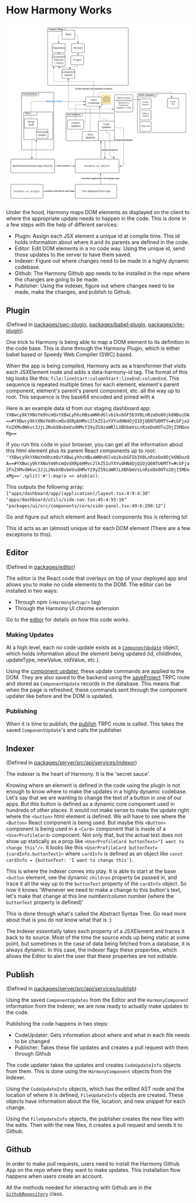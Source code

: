 # How Harmony Works

![image](/Harmony%20System%20Diagram.png)

Under the hood, Harmony maps DOM elements as displayed on the client to where the appropriate update needs to happen in the code. This is done in a few steps with the help of different services:

- Plugin: Assign each JSX element a unique id at compile time. This id holds information about where it and its parents are defined in the code.
- Editor: Edit DOM elements in a no code way. Using the unique id, send those updates to the server to have them saved.
- Indexer: Figure out where changes need to be made in a highly dynamic codebase.
- Github: The Harmony Github app needs to be installed in the repo where the changes are going to be made.
- Publisher: Using the indexer, figure out where changes need to be made, make the changes, and publish to Github.

## Plugin

(Defined in [packages/swc-plugin](/packages/swc-plugin/README.md), [packages/babel-plugin](/packages/babel-plugin/README.md), [packages/vite-plugin](/packages/vite-plugin/README.md)).

One trick to Harmony is being able to map a DOM element to its definition in the code base. This is done through the Harmony Plugin, which is either babel based or Speedy Web Compiler (SWC) based.

When the app is being compiled, Harmony acts as a transformer that visits each JSXElement node and adds a data-harmony-id tag. The format of this tag looks like this: `file:lineStart:columnStart:lineEnd:columnEnd`. This sequence is repeated multiple times for each element, element's parent component, element's parent's parent component, etc. all the way up to root. This sequence is this base64 encoded and joined with `#`.

Here is an example data id from our staging dashboard app:
`YXBwcy9kYXNoYm9hcmQvYXBwLyhhcHBsaWNhdGlvbikvbGF5b3V0LnRzeDo0Ojk6NDozOA==#YXBwcy9kYXNoYm9hcmQvdXRpbHMvc2lkZS1uYXYudHN4OjQ1OjQ6NTU6MTY=#cGFja2FnZXMvdWkvc3JjL2NvbXBvbmVudHMvY29yZS9zaWRlLXBhbmVsLnRzeDo0OTo2OjI5MDoxMg==`

If you run this code in your browser, you can get all the information about this html element plus its parent React components up to root:
`'YXBwcy9kYXNoYm9hcmQvYXBwLyhhcHBsaWNhdGlvbikvbGF5b3V0LnRzeDo0Ojk6NDozOA==#YXBwcy9kYXNoYm9hcmQvdXRpbHMvc2lkZS1uYXYudHN4OjQ1OjQ6NTU6MTY=#cGFja2FnZXMvdWkvc3JjL2NvbXBvbmVudHMvY29yZS9zaWRlLXBhbmVsLnRzeDo0OTo2OjI5MDoxMg=='.split('#').map(a => atob(a))`.

This outputs the following array:
`["apps/dashboard/app/(application)/layout.tsx:4:9:4:38"
"apps/dashboard/utils/side-nav.tsx:45:4:55:16"
"packages/ui/src/components/core/side-panel.tsx:49:6:290:12"]`

Go and figure out which element and React components this is referring to!

This id acts as an (almost) unique id for each DOM element (There are a few exceptions to this).

## Editor

(Defined in [packages/editor](/packages/editor/README.md))

The editor is the React code that overlays on top of your deployed app and allows you to make no code elements to the DOM. The editor can be installed in two ways:

- Through npm (`<HarmonySetup/>` tag)
- Through the Harmony UI chrome extension

Go to the [editor](/packages/editor/README.md) for details on how this code works.

### Making Updates

At a high level, each no code update exists as a [`ComponentUpdate`](/packages/util/src/types/component.ts) object, which holds information about the element being updated (id, childIndex, updateType, newValue, oldValue, etc.).

Using the [component updater](/packages/editor/src/components/hooks/component-updater.ts), these update commands are applied to the DOM. They are also saved to the backend using the [saveProject](/packages/server/src/api/routers/editor.ts) TRPC route and stored as `ComponentUpdate` records in the database. This means that when the page is refreshed, these commands sent through the component updater like before and the DOM is updated.

### Publishing

When it is time to publish, the [publish](/packages/server/src/api/routers/editor.ts) TRPC route is called. This takes the saved `ComponentUpdate`'s and calls the publisher.

## Indexer

(Defined in [packages/server/src/api/services/indexor](/packages/server/src/api/services/indexor/README.md))

The indexer is the heart of Harmony. It is the 'secret sauce'.

Knowing where an element is defined in the code using the plugin is not enough to know where to make the updates in a highly dynamic codebase. Let's say that we are wanting to change the text of a button in one of our apps. But this button is defined as a dynamic core component used in hundreds of other places. It would not make sense to make the update right where the `<button>` html element is defined. We will have to see where the `<Button>` React component is being used. But maybe this `<Button>` component is being used in a `<Card>` component that is inside of a `<UserProfileCard>` component. Not only that, but the actual text does not show up statically as a prop like `<UserProfileCard buttonText="I want to change this"/>`. It looks like this `<UserProfileCard buttonText={cardInfo.buttonText}>` where `cardInfo` is defined as an object like `const cardInfo = {buttonText: 'I want to change this'}`.

This is where the indexer comes into play. It is able to start at the base `<button` element, see the dynamic `children` property be passed in, and trace it all the way up to the `buttonText` property of the `cardInfo` object. So now it knows 'Whenever we need to make a change to this button's text, let's make that change at this line number/column number (where the `buttonText` property is defined)'

This is done through what's called the Abstract Syntax Tree. Go read more about that is you do not know what that is :)

The Indexer essentially takes each property of a JSXElement and traces it back to its source. Most of the time the source ends up being static at some point, but sometimes in the case of data being fetched from a database, it is always dynamic. In this case, the indexer flags these properties, which allows the Editor to alert the user that these properties are not editable.

## Publish

(Defined in [packages/server/src/api/services/publish](/packages/server/src/api/services/publish/README.md))

Using the saved `ComponentUpdates` from the Editor and the `HarmonyComponent` information from the Indexer, we are now ready to actually make updates to the code.

Publishing the code happens in two steps:

- CodeUpdater: Gets information about where and what in each file needs to be changed
- Publisher: Takes these file updates and creates a pull request with them through Github

The code updater takes the updates and creates `CodeUpdateInfo` objects from them. This is done using the `HarmonyComponent` objects from the Indexer.

Using the `CodeUpdateInfo` objects, which has the edited AST node and the location of where it is defined, `FileUpdateInfo` objects are created. These objects have information about the file, location, and new snippet for each change.

Using the `FileUpdateInfo` objects, the publisher creates the new files with the edits. Then with the new files, it creates a pull request and sends it to Github.

## Github

In order to make pull requests, users need to install the Harmony Github App on the repo where they want to make updates. This installation flow happens when users create an account.

All the methods needed for interacting with Github are in the [`GithubRepository`](/packages/server/src/api/repository/git/github.ts`) class.
